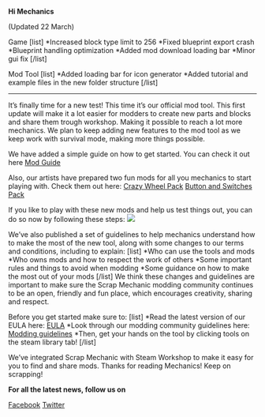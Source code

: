 **Hi Mechanics**


(Updated 22 March)

Game
[list]
*Increased block type limit to 256
*Fixed blueprint export crash
*Blueprint handling optimization
*Added mod download loading bar
*Minor gui fix
[/list]

Mod Tool
[list]
*Added loading bar for icon generator
*Added tutorial and example files in the new folder structure
[/list]

-----------------------------------------------------------------------------------------

It’s finally time for a new test!
This time it’s our official mod tool. This first update will make it a lot easier for modders to create new parts and blocks and share them trough workshop. Making it possible to reach a lot more mechanics. We plan to keep adding new features to the mod tool as we keep work with survival mode, making more things possible.

We have added a simple guide on how to get started. 
You can check it out here [Mod Guide](http://scrapmechanic.gamepedia.com/Modding)

Also, our artists have prepared two fun mods for all you mechanics to start playing with.
Check them out here:
[Crazy Wheel Pack](http://steamcommunity.com/sharedfiles/filedetails/?id=871146046&searchtext=)
[Button and Switches Pack](http://steamcommunity.com/sharedfiles/filedetails/?id=873609632&searchtext=)

If you like to play with these new mods and help us test things out, you can do so now by following these steps:
![](http://i.imgur.com/3RWu68O.png)

We’ve also published a set of guidelines to help mechanics understand how to make the most of the new tool, along with some changes to our terms and conditions, including to explain:
[list]
*Who can use the tools and mods
*Who owns mods and how to respect the work of others
*Some important rules and things to avoid when modding
*Some guidance on how to make the most out of your mods
[/list]
We think these changes and guidelines are important to make sure the Scrap Mechanic modding community continues to be an open, friendly and fun place, which encourages creativity, sharing and respect.

Before you get started make sure to:
[list]
*Read the latest version of our EULA here: [EULA](http://store.steampowered.com/eula/387990_eula_0)
*Look through our modding community guidelines here: [Modding guidelines](http://scrapmechanic.com/modding-guidelines)
*Then, get your hands on the tool by clicking tools on the steam library tab!
[/list]

We’ve integrated Scrap Mechanic with Steam Workshop to make it easy for you to find and share mods.
Thanks for reading Mechanics! Keep on scrapping!


**For all the latest news, follow us on**

[Facebook](https://www.facebook.com/scrapmechanic/)
[Twitter](https://twitter.com/ScrapMechanic)
